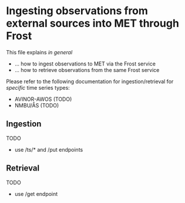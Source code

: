 # Ingesting observations from external sources into MET through Frost

This file explains _in general_

- ... how to ingest observations to MET via the Frost service
- ... how to retrieve observations from the same Frost service

Please refer to the following documentation for ingestion/retrieval for _specific_ time series types:

- AVINOR-AWOS (TODO)
- NMBU/ÅS (TODO)

## Ingestion

TODO

- use /ts/* and /put endpoints

## Retrieval

TODO

- use /get endpoint
